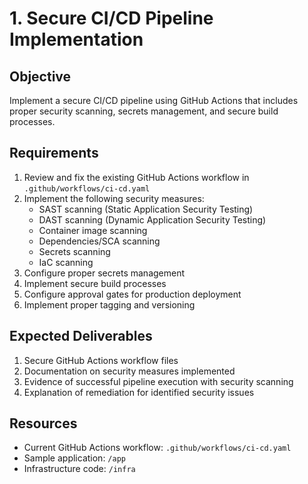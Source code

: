 # 1. Secure CI/CD Pipeline Implementation

## Objective

Implement a secure CI/CD pipeline using GitHub Actions that includes proper security scanning, secrets management, and secure build processes.

## Requirements

1. Review and fix the existing GitHub Actions workflow in `.github/workflows/ci-cd.yaml`
2. Implement the following security measures:
   - SAST scanning (Static Application Security Testing)
   - DAST scanning (Dynamic Application Security Testing)
   - Container image scanning
   - Dependencies/SCA scanning
   - Secrets scanning
   - IaC scanning
3. Configure proper secrets management
4. Implement secure build processes
5. Configure approval gates for production deployment
6. Implement proper tagging and versioning

## Expected Deliverables

1. Secure GitHub Actions workflow files
2. Documentation on security measures implemented
3. Evidence of successful pipeline execution with security scanning
4. Explanation of remediation for identified security issues

## Resources

- Current GitHub Actions workflow: `.github/workflows/ci-cd.yaml`
- Sample application: `/app`
- Infrastructure code: `/infra`

